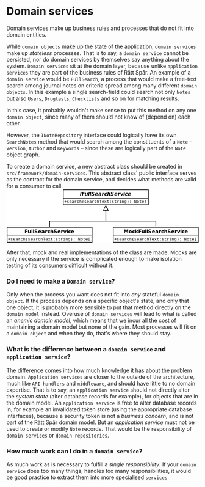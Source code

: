 # Domain services
Domain services make up business rules and processes that do not fit into domain entities.

While `domain objects` make up the state of the application, `domain services` make up _stateless_ processes. That is to say, a `domain service` cannot be persisted, nor do domain services by themselves say anything about the system. `Domain services` sit at the domain layer, because unlike `application services` they are part of the business rules of Rätt Spår. An example of a `domain service` would be `FullSearch`, a process that would make a free-text search among journal notes on criteria spread among many different `domain objects`. In this example a single search-field could search not only `Notes` but also `Users`, `Drugtests`, `Checklists` and so on for matching results.

In this case, it probably wouldn't make sense to put this method on any one `domain object`, since many of them should not know of (depend on) each other.

However, the `INoteRepository` interface could logically have its own `SearchNotes` method that would search among the constituents of a `Note` – `Version`, `Author` and `Keywords` – since these are logically part of the `Note` object graph.

To create a domain service, a new abstract class should be created in `src/framework/domain-services`. This abstract class' public interface serves as the contract for the domain service, and decides what methods are valid for a consumer to call.
![Domain service object graph](domain-service.png)

After that, mock and real implementations of the class are made. Mocks are only necessary if the service is complicated enough to make isolation testing of its consumers difficult without it.

### Do I need to make a `Domain service`?
Only when the process you want does not fit into _any_ stateful `domain object`. If the process depends on a specific object's state, and only that one object, it is probably more sensible to put that method directly on the `domain model` instead. Overuse of `domain services` will lead to what is called an _anemic domain model_, which means that we incur all the cost of maintaining a domain model but none of the gain. Most processes will fit on a `domain object` and when they do, that's where they should stay.

### What is the difference between a `domain service` and `application service`?
The difference comes into how much knowledge it has about the problem domain. `Application services` are closer to the outside of the architecture, much like `API handlers` and `middleware`, and should have little to no domain expertise. That is to say, an `application service` should not directly alter the _system state_ (alter database records for example), for objects that are in the domain model. An `application service` is free to alter database records in, for example an invalidated token store (using the appropriate database interfaces), because a security token is not a _business concern_, and is not part of the Rätt Spår domain model. But an _application service_ must not be used to create or modify `Note` records. That would be the responsibility of `domain services` or `domain repositories`.

### How much work can I do in a `domain service`?
As much work as is necessary to fulfill a _single responsibility_. If your `domain service` does too many things, handles too many responsibilities, it would be good practice to extract them into more specialised `services`